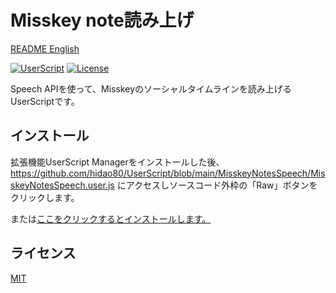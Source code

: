 # Misskey note読み上げ

[README English](./README.md)

[![UserScript](https://img.shields.io/badge/Framework-UserScript-blue.svg)](https://en.wikipedia.org/wiki/Userscript)
[![License](https://img.shields.io/github/license/hidao80/UserScript)](/LICENSE)


Speech APIを使って、Misskeyのソーシャルタイムラインを読み上げるUserScriptです。

## インストール

拡張機能UserScript Managerをインストールした後、https://github.com/hidao80/UserScript/blob/main/MisskeyNotesSpeech/MisskeyNotesSpeech.user.js にアクセスしソースコード外枠の「Raw」ボタンをクリックします。

または[ここをクリックするとインストールします。](https://github.com/hidao80/UserScript/raw/main/MisskeyNotesSpeech/MisskeyNotesSpeech.user.js)

## ライセンス

[MIT](/LICENSE)
